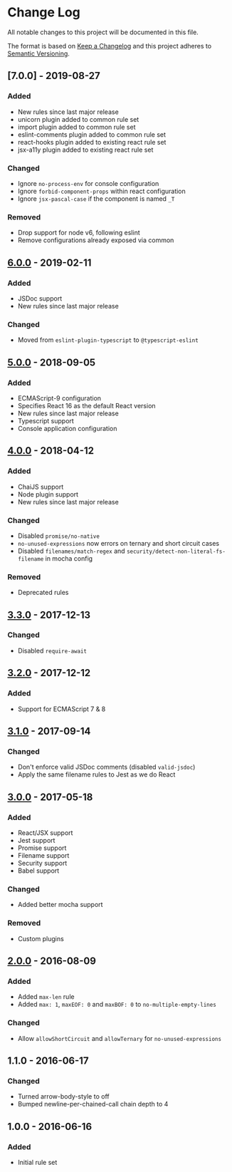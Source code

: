 # Change Log
All notable changes to this project will be documented in this file.

The format is based on [Keep a Changelog](http://keepachangelog.com/)
and this project adheres to [Semantic Versioning](http://semver.org/).

## [7.0.0] - 2019-08-27
### Added
- New rules since last major release
- unicorn plugin added to common rule set
- import plugin added to common rule set
- eslint-comments plugin added to common rule set
- react-hooks plugin added to existing react rule set
- jsx-a11y plugin added to existing react rule set
### Changed
- Ignore `no-process-env` for console configuration
- Ignore `forbid-component-props` within react configuration
- Ignore `jsx-pascal-case` if the component is named `_T`
### Removed
- Drop support for node v6, following eslint
- Remove configurations already exposed via common

## [6.0.0] - 2019-02-11
### Added
- JSDoc support
- New rules since last major release
### Changed
- Moved from `eslint-plugin-typescript` to `@typescript-eslint`

## [5.0.0] - 2018-09-05
### Added
- ECMAScript-9 configuration
- Specifies React 16 as the default React version
- New rules since last major release
- Typescript support
- Console application configuration

## [4.0.0] - 2018-04-12
### Added
- ChaiJS support
- Node plugin support
- New rules since last major release
### Changed
- Disabled `promise/no-native`
- `no-unused-expressions` now errors on ternary and short circuit cases
- Disabled `filenames/match-regex` and `security/detect-non-literal-fs-filename` in mocha config
### Removed
- Deprecated rules

## [3.3.0] - 2017-12-13
### Changed
- Disabled `require-await`

## [3.2.0] - 2017-12-12
### Added
- Support for ECMAScript 7 & 8

## [3.1.0] - 2017-09-14
### Changed
- Don't enforce valid JSDoc comments (disabled `valid-jsdoc`)
- Apply the same filename rules to Jest as we do React

## [3.0.0] - 2017-05-18
### Added
- React/JSX support
- Jest support
- Promise support
- Filename support
- Security support
- Babel support
### Changed
- Added better mocha support
### Removed
- Custom plugins

## [2.0.0] - 2016-08-09
### Added
- Added `max-len` rule
- Added `max: 1`, `maxEOF: 0` and `maxBOF: 0` to `no-multiple-empty-lines`
### Changed
- Allow `allowShortCircuit` and `allowTernary` for `no-unused-expressions`

## 1.1.0 - 2016-06-17
### Changed
- Turned arrow-body-style to off
- Bumped newline-per-chained-call chain depth to 4

## 1.0.0 - 2016-06-16
### Added
- Initial rule set

[Unreleased]: https://github.com/CoursePark/eslint-config-bluedrop/compare/v6.0.0...HEAD
[6.0.0]: https://github.com/CoursePark/eslint-config-bluedrop/compare/v5.0.0...v6.0.0
[5.0.0]: https://github.com/CoursePark/eslint-config-bluedrop/compare/v4.0.0...v5.0.0
[4.0.0]: https://github.com/CoursePark/eslint-config-bluedrop/compare/v3.3.0...v4.0.0
[3.3.0]: https://github.com/CoursePark/eslint-config-bluedrop/compare/v3.2.0...v3.3.0
[3.2.0]: https://github.com/CoursePark/eslint-config-bluedrop/compare/v3.1.0...v3.2.0
[3.1.0]: https://github.com/CoursePark/eslint-config-bluedrop/compare/v3.0.0...v3.1.0
[3.0.0]: https://github.com/CoursePark/eslint-config-bluedrop/compare/v2.0.0...v3.0.0
[2.0.0]: https://github.com/CoursePark/eslint-config-bluedrop/compare/v1.0.0...v2.0.0
